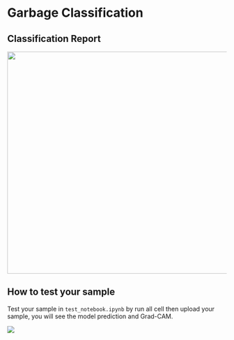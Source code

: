 # Garbage Classification

## Classification Report
<img src="https://github.com/filmerxyz/GarbageClassification/blob/master/readme_image/image1.png" width="688" height="509"/>

## How to test your sample
Test your sample in ```test_notebook.ipynb``` by run all cell then upload your sample, you will see the model prediction and Grad-CAM.

![](https://github.com/filmerxyz/GarbageClassification/blob/master/readme_image/image2.png)
